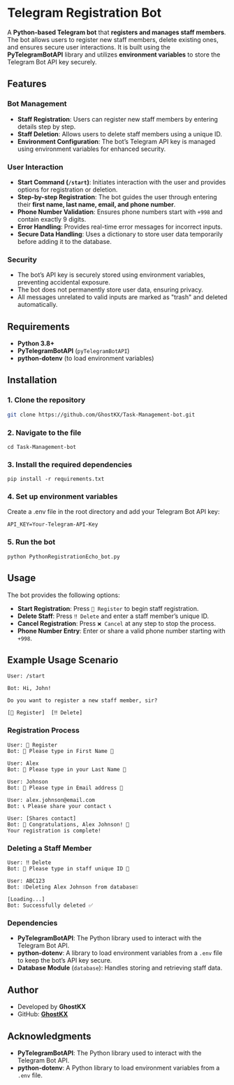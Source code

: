 # Telegram Registration Bot

A **Python-based Telegram bot** that **registers and manages staff members**. The bot allows users to register new staff members, delete existing ones, and ensures secure user interactions. It is built using the **PyTelegramBotAPI** library and utilizes **environment variables** to store the Telegram Bot API key securely.

## Features

### **Bot Management**
- **Staff Registration**: Users can register new staff members by entering details step by step.
- **Staff Deletion**: Allows users to delete staff members using a unique ID.
- **Environment Configuration**: The bot’s Telegram API key is managed using environment variables for enhanced security.

### **User Interaction**
- **Start Command (`/start`)**: Initiates interaction with the user and provides options for registration or deletion.
- **Step-by-step Registration**: The bot guides the user through entering their **first name, last name, email, and phone number**.
- **Phone Number Validation**: Ensures phone numbers start with `+998` and contain exactly 9 digits.
- **Error Handling**: Provides real-time error messages for incorrect inputs.
- **Secure Data Handling**: Uses a dictionary to store user data temporarily before adding it to the database.

### **Security**
- The bot’s API key is securely stored using environment variables, preventing accidental exposure.
- The bot does not permanently store user data, ensuring privacy.
- All messages unrelated to valid inputs are marked as "trash" and deleted automatically.

## Requirements

- **Python 3.8+**
- **PyTelegramBotAPI** (`pyTelegramBotAPI`)
- **python-dotenv** (to load environment variables)

## Installation

### 1. Clone the repository
```bash
git clone https://github.com/GhostKX/Task-Management-bot.git
```

### 2. Navigate to the file
```
cd Task-Management-bot
```

### 3. Install the required dependencies
```
pip install -r requirements.txt
```

### 4. Set up environment variables

Create a .env file in the root directory and add your Telegram Bot API key:
```
API_KEY=Your-Telegram-API-Key
```

### 5. Run the bot
```
python PythonRegistrationEcho_bot.py
```

## Usage

The bot provides the following options:

- **Start Registration**: Press `📝 Register` to begin staff registration.  
- **Delete Staff**: Press `‼️ Delete` and enter a staff member’s unique ID.  
- **Cancel Registration**: Press `❌ Cancel` at any step to stop the process.  
- **Phone Number Entry**: Enter or share a valid phone number starting with `+998`.  


## Example Usage Scenario
```
User: /start

Bot: Hi, John! 

Do you want to register a new staff member, sir?

[📝 Register]  [‼️ Delete]
```

### Registration Process
```
User: 📝 Register
Bot: 💬 Please type in First Name 💬

User: Alex
Bot: 💬 Please type in your Last Name 💬

User: Johnson
Bot: 📩 Please type in Email address 📩

User: alex.johnson@email.com
Bot: 📞 Please share your contact 📞

User: [Shares contact]
Bot: 🎉 Congratulations, Alex Johnson! 🎉
Your registration is complete!
```

### Deleting a Staff Member
```
User: ‼️ Delete
Bot: 💬 Please type in staff unique ID 💬

User: ABC123
Bot: ❕❕Deleting Alex Johnson from database❕❕

[Loading...]
Bot: Successfully deleted ✅
```

### Dependencies

- **PyTelegramBotAPI**: The Python library used to interact with the Telegram Bot API.
- **python-dotenv**: A library to load environment variables from a `.env` file to keep the bot’s API key secure.
- **Database Module** (`database`): Handles storing and retrieving staff data.

## Author

- Developed by **GhostKX**
- GitHub: **[GhostKX](https://github.com/GhostKX/Task-Management-bot)**


## Acknowledgments

- **PyTelegramBotAPI**: The Python library used to interact with the Telegram Bot API.
- **python-dotenv**: A Python library to load environment variables from a `.env` file.
